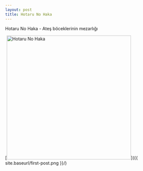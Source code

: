 ```yaml
---
layout: post
title: Hotaru No Haka
---
```



Hotaru No Haka - Ateş böceklerinin mezarlığı


[<img src="{{ site.baseurl }}/images/hotaru no haka 1.jpg" alt="Hotaru No Haka" style="width: 400px;"/>]({{ site.baseurl/first-post.png }}/)
